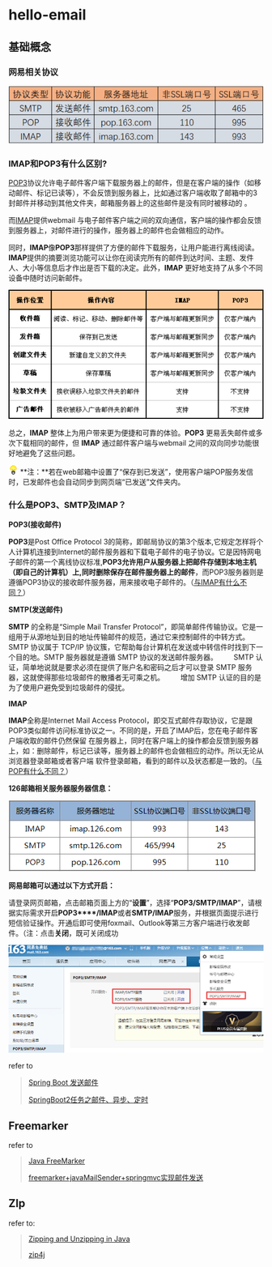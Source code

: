 # hello-email

## 基础概念

### 网易相关协议

![image-20220516113326273](hello-email.assets/image-20220516113326273.png)

### IMAP和POP3有什么区别?

   [POP3](http://help.mail.163.com/faqDetail.do?code=d7a5dc8471cd0c0e8b4b8f4f8e49998b374173cfe9171305fa1ce630d7f67ac22dc0e9af8168582a)协议允许电子邮件客户端下载服务器上的邮件，但是在客户端的操作（如移动邮件、标记已读等），不会反馈到服务器上，比如通过客户端收取了邮箱中的3封邮件并移动到其他文件夹，邮箱服务器上的这些邮件是没有同时被移动的 。

   而[IMAP](http://help.mail.163.com/faqDetail.do?code=d7a5dc8471cd0c0e8b4b8f4f8e49998b374173cfe9171305fa1ce630d7f67ac22dc0e9af8168582a)提供webmail 与电子邮件客户端之间的双向通信，客户端的操作都会反馈到服务器上，对邮件进行的操作，服务器上的邮件也会做相应的动作。

   同时，**IMAP**像**POP3**那样提供了方便的邮件下载服务，让用户能进行离线阅读。**IMAP**提供的摘要浏览功能可以让你在阅读完所有的邮件到达时间、主题、发件人、大小等信息后才作出是否下载的决定。此外，**IMAP** 更好地支持了从多个不同设备中随时访问新邮件。

 ![IMAP及POP3有什么区别?](hello-email.assets/588fcc36fc540643d84c80addabb00ec.jpg) 

总之，**IMAP** 整体上为用户带来更为便捷和可靠的体验。**POP3** 更易丢失邮件或多次下载相同的邮件，但 **IMAP** 通过邮件客户端与webmail 之间的双向同步功能很好地避免了这些问题。

![提供汇款凭证的扫描件格式要求及实例](hello-email.assets/3ec1b2522e3fdcf1864700f49a0f5908.jpg) **注：**若在web邮箱中设置了“保存到已发送”，使用客户端POP服务发信时，已发邮件也会自动同步到网页端“已发送”文件夹内。

### 什么是POP3、SMTP及IMAP？　

**POP3(接收邮件)**

   **POP3**是Post Office Protocol 3的简称，即邮局协议的第3个版本,它规定怎样将个人计算机连接到Internet的邮件服务器和下载电子邮件的电子协议。它是因特网电子邮件的第一个离线协议标准,**POP3允许用户从服务器上把邮件存储到本地主机（即自己的计算机）上,同时删除保存在邮件服务器上的邮件**，而POP3服务器则是遵循POP3协议的接收邮件服务器，用来接收电子邮件的。（[与IMAP有什么不同？](http://help.163.com/10/0203/17/5UK7GVU100753VB9.html?servCode=6020251)）

**SMTP(发送邮件)**

   **SMTP** 的全称是“Simple Mail Transfer Protocol”，即简单邮件传输协议。它是一组用于从源地址到目的地址传输邮件的规范，通过它来控制邮件的中转方式。SMTP 协议属于 TCP/IP 协议簇，它帮助每台计算机在发送或中转信件时找到下一个目的地。SMTP 服务器就是遵循 SMTP 协议的发送邮件服务器。
　　SMTP 认证，简单地说就是要求必须在提供了账户名和密码之后才可以登录 SMTP 服务器，这就使得那些垃圾邮件的散播者无可乘之机。
　　增加 SMTP 认证的目的是为了使用户避免受到垃圾邮件的侵扰。

**IMAP**

   **IMAP**全称是Internet Mail Access Protocol，即交互式邮件存取协议，它是跟POP3类似邮件访问标准协议之一。不同的是，开启了IMAP后，您在电子邮件客户端收取的邮件仍然保留 在服务器上，同时在客户端上的操作都会反馈到服务器上，如：删除邮件，标记已读等，服务器上的邮件也会做相应的动作。所以无论从浏览器登录邮箱或者客户端 软件登录邮箱，看到的邮件以及状态都是一致的。（[与POP有什么不同？](http://help.163.com/10/0203/17/5UK7GVU100753VB9.html?servCode=6020251)）

  **126邮箱相关服务器服务器信息：** 

 ![126免费邮客户端设置POP3和SMTP地址](hello-email.assets/20110201095104ff8bc.png)

**网易邮箱可以通过以下方式开启：**

请登录网页邮箱，点击邮箱页面上方的“**设置**”，选择“**POP3/SMTP/IMAP**”，请根据实际需求开启**POP3****/IMAP**或者**SMTP/IMAP**服务，并根据页面提示进行短信验证操作。开通后即可使用foxmail、Outlook等第三方客户端进行收发邮件。（注：点击**关闭**，既可关闭成功 

 ![img](hello-email.assets/ee320bb3b7b432b33bd86c5d4575ae65-1652753296789.jpg)  

refer to

>[Spring Boot 发送邮件](https://www.imooc.com/learn/1036)
>
>[SpringBoot2任务之邮件、异步、定时](https://www.bilibili.com/video/BV1ye411W7nk)



## Freemarker

refer to

> [Java FreeMarker](https://geek-docs.com/java/java-tutorial/freemarker.html)
>
> [freemarker+javaMailSender+springmvc实现邮件发送](https://codeantenna.com/a/G6EFzKkr27)



## ZIp

refer to:

> [Zipping and Unzipping in Java](https://www.baeldung.com/java-compress-and-uncompress)
>
> [zip4j](https://github.com/srikanth-lingala/zip4j)